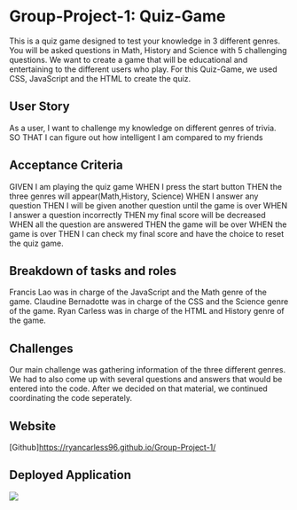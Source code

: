 # Group-Project-1: Quiz-Game 

This is a quiz game designed to test your knowledge in 3 different genres. You will be asked questions in Math, History and Science with 5 challenging questions. We want to create a game that will be educational and entertaining to the different users who play. For this Quiz-Game, we used CSS, JavaScript and the HTML to create the quiz. 

## User Story

As a user, I want to challenge my knowledge on different genres of trivia. 
SO THAT I can figure out how intelligent I am compared to my friends

## Acceptance Criteria 
GIVEN I am playing the quiz game
WHEN I press the start button
THEN the three genres will appear(Math,History, Science)
WHEN I answer any question
THEN I will be given another question until the game is over
WHEN I answer a question incorrectly
THEN my final score will be decreased
WHEN all the question are answered 
THEN the game will be over
WHEN the game is over
THEN I can check my final score and have the choice to reset the quiz game.


## Breakdown of tasks and roles

Francis Lao was in charge of the JavaScript and the Math genre of the game.
Claudine Bernadotte was in charge of the CSS and the Science genre of the game.
Ryan Carless was in charge of the HTML and History genre of the game.

## Challenges

Our main challenge was gathering information of the three different genres. We had to also come up with several questions and answers that would be entered into the code. After we decided on that material, we continued coordinating the code seperately. 

## Website
 
[Github]https://ryancarless96.github.io/Group-Project-1/

## Deployed Application
![](https://github.com/ryancarless96/Group-Project-1)










